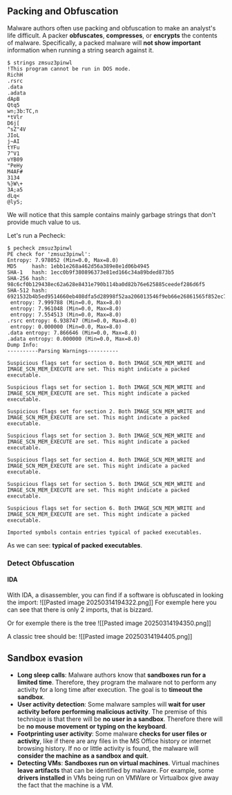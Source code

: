 ## Packing and Obfuscation
Malware authors often use packing and obfuscation to make an analyst's life difficult.
A packer **obfuscates**, **compresses**, or **encrypts** the contents of malware.
Specifically, a packed malware will **not show important** information when running a string search against it.

```shell
$ strings zmsuz3pinwl
!This program cannot be run in DOS mode.
RichH
.rsrc
.data
.adata
dApB
Qtq5
wn;3b:TC,n
*tVlr
D6j[
^sZ"4V
JIoL
j~AI
tYFu
7^V1
vYB09
"PeHy
M4AF#
3134
%}W\+
3A;a5
dLq<
@lyS;
```

We will notice that this sample contains mainly garbage strings that don't provide much value to us.

Let's run a Pecheck:
```shell
$ pecheck zmsuz3pinwl 
PE check for 'zmsuz3pinwl':
Entropy: 7.978052 (Min=0.0, Max=8.0)
MD5     hash: 1ebb1e268a462d56a389e8e1d06b4945
SHA-1   hash: 1ecc0b9f380896373e81ed166c34a89bded873b5
SHA-256 hash: 98c6cf0b129438ec62a628e8431e790b114ba0d82b76e625885ceedef286d6f5
SHA-512 hash: 6921532b4b5ed9514660eb408dfa5d28998f52aa206013546f9eb66e26861565f852ec7f04c85ae9be89e7721c4f1a5c31d2fae49b0e7fdfd20451191146614a
 entropy: 7.999788 (Min=0.0, Max=8.0)
 entropy: 7.961048 (Min=0.0, Max=8.0)
 entropy: 7.554513 (Min=0.0, Max=8.0)
.rsrc entropy: 6.938747 (Min=0.0, Max=8.0)
 entropy: 0.000000 (Min=0.0, Max=8.0)
.data entropy: 7.866646 (Min=0.0, Max=8.0)
.adata entropy: 0.000000 (Min=0.0, Max=8.0)
Dump Info:
----------Parsing Warnings----------

Suspicious flags set for section 0. Both IMAGE_SCN_MEM_WRITE and IMAGE_SCN_MEM_EXECUTE are set. This might indicate a packed executable.

Suspicious flags set for section 1. Both IMAGE_SCN_MEM_WRITE and IMAGE_SCN_MEM_EXECUTE are set. This might indicate a packed executable.

Suspicious flags set for section 2. Both IMAGE_SCN_MEM_WRITE and IMAGE_SCN_MEM_EXECUTE are set. This might indicate a packed executable.

Suspicious flags set for section 3. Both IMAGE_SCN_MEM_WRITE and IMAGE_SCN_MEM_EXECUTE are set. This might indicate a packed executable.

Suspicious flags set for section 4. Both IMAGE_SCN_MEM_WRITE and IMAGE_SCN_MEM_EXECUTE are set. This might indicate a packed executable.

Suspicious flags set for section 5. Both IMAGE_SCN_MEM_WRITE and IMAGE_SCN_MEM_EXECUTE are set. This might indicate a packed executable.

Suspicious flags set for section 6. Both IMAGE_SCN_MEM_WRITE and IMAGE_SCN_MEM_EXECUTE are set. This might indicate a packed executable.

Imported symbols contain entries typical of packed executables.
```

As we can see: **typical of packed executables**.
### Detect Obfuscation
#### IDA
With IDA, a disassembler, you can find if a software is obfuscated in looking the import:
![[Pasted image 20250314194322.png]]
For exemple here you can see that there is only 2 imports, that is bizzard.

Or for exemple there is the tree
![[Pasted image 20250314194350.png]]

A classic tree should be:
![[Pasted image 20250314194405.png]]
## Sandbox evasion
- **Long sleep calls**: Malware authors know that **sandboxes run for a limited time**. Therefore, they program the malware not to perform any activity for a long time after execution. The goal is to **timeout the sandbox**.
- **User activity detection**: Some malware samples will **wait for user activity before performing malicious activity**. The premise of this technique is that there will be **no user in a sandbox**. Therefore there will be **no mouse movement or typing on the keyboard**.
- **Footprinting user activity**: Some malware **checks for user files or activity**, like if there are any files in the MS Office history or internet browsing history. If no or little activity is found, the malware will **consider the machine as a sandbox and quit**.
- **Detecting VMs**: **Sandboxes run on virtual machines**. Virtual machines **leave artifacts** that can be identified by malware. For example, some **drivers installed** in VMs being run on VMWare or Virtualbox give away the fact that the machine is a VM.
